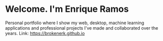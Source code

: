 # Welcome. I'm Enrique Ramos
Personal portfolio where I show my web, desktop, machine learning applications and professional projects I've made and collaborated over the years. 
Link: https://brokenerk.github.io 
<br/><br/>
